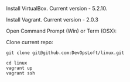 Install VirtualBox. Current version - 5.2.10.

Install Vagrant. Current version - 2.0.3

Open Command Prompt (Win) or Term (OSX):

Clone current repo:<br>
```
git clone git@github.com:DevOpsLoft/linux.git
```

```
cd linux
vagrant up
vagrant ssh
```
